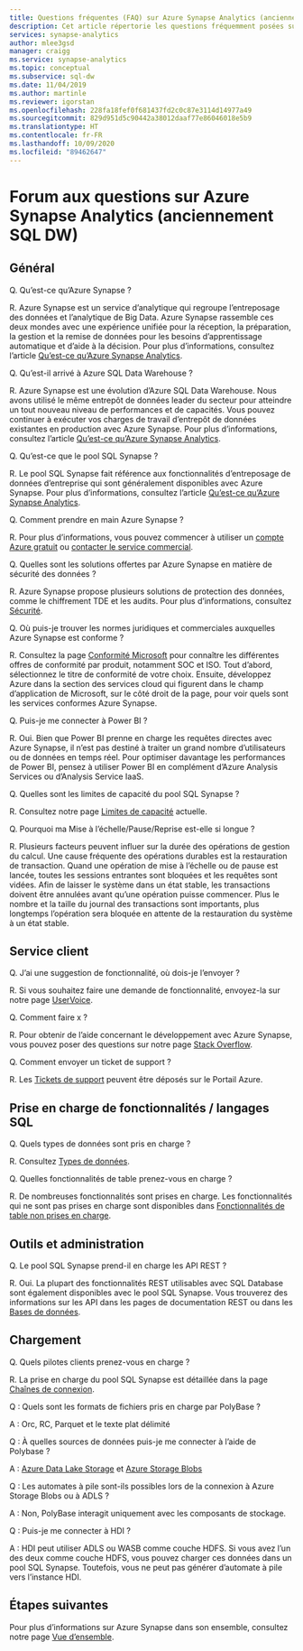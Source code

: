 ```yaml
---
title: Questions fréquentes (FAQ) sur Azure Synapse Analytics (anciennement SQL DW)
description: Cet article répertorie les questions fréquemment posées sur Azure Synapse Analytics (anciennement SQL Data Warehouse) par les clients et les développeurs
services: synapse-analytics
author: mlee3gsd
manager: craigg
ms.service: synapse-analytics
ms.topic: conceptual
ms.subservice: sql-dw
ms.date: 11/04/2019
ms.author: martinle
ms.reviewer: igorstan
ms.openlocfilehash: 228fa18fef0f681437fd2c0c87e3114d14977a49
ms.sourcegitcommit: 829d951d5c90442a38012daaf77e86046018e5b9
ms.translationtype: HT
ms.contentlocale: fr-FR
ms.lasthandoff: 10/09/2020
ms.locfileid: "89462647"
---
```

# <a name="azure-synapse-analytics-formerly-sql-dw-frequently-asked-questions"></a>Forum aux questions sur Azure Synapse Analytics (anciennement SQL DW)

## <a name="general"></a>Général

Q. Qu’est-ce qu’Azure Synapse ?

R. Azure Synapse est un service d’analytique qui regroupe l’entreposage des données et l’analytique de Big Data. Azure Synapse rassemble ces deux mondes avec une expérience unifiée pour la réception, la préparation, la gestion et la remise de données pour les besoins d’apprentissage automatique et d’aide à la décision. Pour plus d’informations, consultez l’article [Qu’est-ce qu’Azure Synapse Analytics](sql-data-warehouse-overview-what-is.md).

Q. Qu’est-il arrivé à Azure SQL Data Warehouse ?

R. Azure Synapse est une évolution d’Azure SQL Data Warehouse. Nous avons utilisé le même entrepôt de données leader du secteur pour atteindre un tout nouveau niveau de performances et de capacités. Vous pouvez continuer à exécuter vos charges de travail d’entrepôt de données existantes en production avec Azure Synapse. Pour plus d’informations, consultez l’article [Qu’est-ce qu’Azure Synapse Analytics](sql-data-warehouse-overview-what-is.md).

Q. Qu’est-ce que le pool SQL Synapse ?

R. Le pool SQL Synapse fait référence aux fonctionnalités d’entreposage de données d’entreprise qui sont généralement disponibles avec Azure Synapse. Pour plus d’informations, consultez l’article [Qu’est-ce qu’Azure Synapse Analytics](sql-data-warehouse-overview-what-is.md).

Q. Comment prendre en main Azure Synapse ?

R. Pour plus d’informations, vous pouvez commencer à utiliser un [compte Azure gratuit](https://azure.microsoft.com/free/sql-data-warehouse/) ou [contacter le service commercial](https://info.microsoft.com/ww-landing-azure-sql-data-warehouse-contactme.html).

Q. Quelles sont les solutions offertes par Azure Synapse en matière de sécurité des données ?

R. Azure Synapse propose plusieurs solutions de protection des données, comme le chiffrement TDE et les audits. Pour plus d’informations, consultez [Sécurité](sql-data-warehouse-overview-manage-security.md).

Q. Où puis-je trouver les normes juridiques et commerciales auxquelles Azure Synapse est conforme ?

R. Consultez la page [Conformité Microsoft](https://www.microsoft.com/trustcenter/compliance/complianceofferings) pour connaître les différentes offres de conformité par produit, notamment SOC et ISO. Tout d’abord, sélectionnez le titre de conformité de votre choix. Ensuite, développez Azure dans la section des services cloud qui figurent dans le champ d’application de Microsoft, sur le côté droit de la page, pour voir quels sont les services conformes Azure Synapse.

Q. Puis-je me connecter à Power BI ?

R. Oui. Bien que Power BI prenne en charge les requêtes directes avec Azure Synapse, il n’est pas destiné à traiter un grand nombre d’utilisateurs ou de données en temps réel. Pour optimiser davantage les performances de Power BI, pensez à utiliser Power BI en complément d’Azure Analysis Services ou d’Analysis Service IaaS.

Q. Quelles sont les limites de capacité du pool SQL Synapse ?

R. Consultez notre page [Limites de capacité](sql-data-warehouse-service-capacity-limits.md) actuelle.

Q. Pourquoi ma Mise à l’échelle/Pause/Reprise est-elle si longue ?

R. Plusieurs facteurs peuvent influer sur la durée des opérations de gestion du calcul. Une cause fréquente des opérations durables est la restauration de transaction. Quand une opération de mise à l’échelle ou de pause est lancée, toutes les sessions entrantes sont bloquées et les requêtes sont vidées. Afin de laisser le système dans un état stable, les transactions doivent être annulées avant qu’une opération puisse commencer. Plus le nombre et la taille du journal des transactions sont importants, plus longtemps l’opération sera bloquée en attente de la restauration du système à un état stable.

## <a name="user-support"></a>Service client

Q. J’ai une suggestion de fonctionnalité, où dois-je l’envoyer ?

R. Si vous souhaitez faire une demande de fonctionnalité, envoyez-la sur notre page [UserVoice](https://feedback.azure.com/forums/307516-sql-data-warehouse).

Q. Comment faire x ?

R. Pour obtenir de l’aide concernant le développement avec Azure Synapse, vous pouvez poser des questions sur notre page [Stack Overflow](https://stackoverflow.com/questions/tagged/azure-sqldw).

Q. Comment envoyer un ticket de support ?

R. Les [Tickets de support](sql-data-warehouse-get-started-create-support-ticket.md) peuvent être déposés sur le Portail Azure.

## <a name="sql-languagefeature-support"></a>Prise en charge de fonctionnalités / langages SQL

Q. Quels types de données sont pris en charge ?

R. Consultez [Types de données](sql-data-warehouse-tables-data-types.md).

Q. Quelles fonctionnalités de table prenez-vous en charge ?

R. De nombreuses fonctionnalités sont prises en charge. Les fonctionnalités qui ne sont pas prises en charge sont disponibles dans [Fonctionnalités de table non prises en charge](sql-data-warehouse-tables-data-types.md).

## <a name="tooling-and-administration"></a>Outils et administration

Q. Le pool SQL Synapse prend-il en charge les API REST ?

R. Oui. La plupart des fonctionnalités REST utilisables avec SQL Database sont également disponibles avec le pool SQL Synapse. Vous trouverez des informations sur les API dans les pages de documentation REST ou dans les [Bases de données](/rest/api/sql/databases?toc=/azure/synapse-analytics/sql-data-warehouse/toc.json&bc=/azure/synapse-analytics/sql-data-warehouse/breadcrumb/toc.json).

## <a name="loading"></a>Chargement

Q. Quels pilotes clients prenez-vous en charge ?

R. La prise en charge du pool SQL Synapse est détaillée dans la page [Chaînes de connexion](../sql/connection-strings.md).

Q : Quels sont les formats de fichiers pris en charge par PolyBase ?

A : Orc, RC, Parquet et le texte plat délimité

Q : À quelles sources de données puis-je me connecter à l’aide de Polybase ?

A : [Azure Data Lake Storage](sql-data-warehouse-load-from-azure-data-lake-store.md) et [Azure Storage Blobs](sql-data-warehouse-load-from-azure-blob-storage-with-polybase.md)

Q : Les automates à pile sont-ils possibles lors de la connexion à Azure Storage Blobs ou à ADLS ?

A : Non, PolyBase interagit uniquement avec les composants de stockage.

Q : Puis-je me connecter à HDI ?

A : HDI peut utiliser ADLS ou WASB comme couche HDFS. Si vous avez l’un des deux comme couche HDFS, vous pouvez charger ces données dans un pool SQL Synapse. Toutefois, vous ne peut pas générer d’automate à pile vers l’instance HDI.

## <a name="next-steps"></a>Étapes suivantes

Pour plus d’informations sur Azure Synapse dans son ensemble, consultez notre page [Vue d’ensemble](sql-data-warehouse-overview-faq.md).
